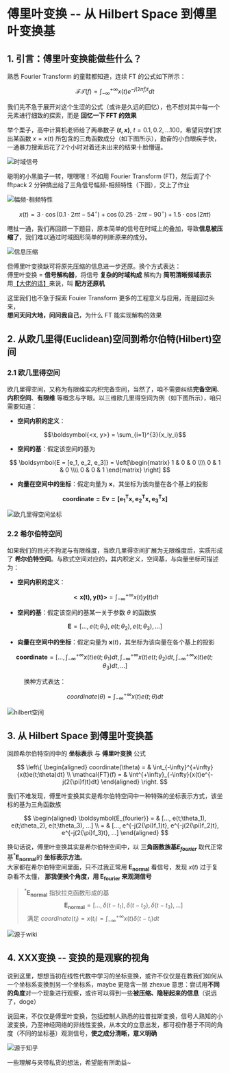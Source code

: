 # 傅里叶变换 -- 从 Hilbert Space 到傅里叶变换基

## 1. 引言：傅里叶变换能做些什么？

熟悉 Fourier Transform 的童鞋都知道，连续 FT 的公式如下所示：

$$\mathcal{FT}(f) = \int^{+\infty}_{-\infty}{x(t)e^{-j(2{\pi}f)t}dt}$$

我们先不急于展开对这个生涩的公式（或许是久远的回忆），也不想对其中每一个元素进行细致的探索，而是 **回忆一下 FFT 的效果**

举个栗子，高中计算机老师给了两串数子 **$(t, x)$**, $t=0.1, 0.2, ...100$，希望同学们求出某函数 $x=x(t)$ 所包含的三角函数成分（如下图所示），勤奋的小白眼疾手快，一通暴力搜索后花了2个小时对着还未出来的结果十脸懵逼。

![时域信号](./figs/2022-01-23-21-00-10.png)

聪明的小黑脑子一转，嘿嘿嘿！不如用 Fourier Transform (FT)，然后调了个 fftpack 2 分钟搞出给了三角信号幅频-相频特性（下图），交上了作业

![幅频-相频特性](./figs/2022-01-23-21-01-08.png)

$$
x(t) = 3 \cdot \cos{(0.1 \cdot 2\pi t - 54^\circ)} +
       \cos{(0.25 \cdot 2\pi t - 90^\circ)} +
       1.5 \cdot \cos{(2\pi t)}
$$

瞎扯一通，我们再回顾一下题目，原本简单的信号在时域上的叠加，导致**信息被压缩了**，我们难以通过时域图形简单的判断原来的成分。  

![信息压缩](./figs/2022-01-23-21-13-13.png)

但傅里叶变换缺可将原先压缩的信息进一步还原。换个方式表达：  
傅里叶变换 = **信号解构器**，将信号 **复杂的时域构成** 解构为 **简明清晰频域表示**  
用[【大佬的话】](https://www.zhihu.com/question/279808864/answer/498939249)来说，叫 **配方还原机**  

这里我们也不急于探索 Fouier Transform 更多的工程意义与应用，而是回过头来，  
**想问天问大地，问问我自己**，为什么 FT 能实现解构的效果

## 2. 从欧几里得(Euclidean)空间到希尔伯特(Hilbert)空间

### 2.1 欧几里得空间

欧几里得空间，又称为有限维实内积完备空间，当然了，咱不需要纠结**完备空间**、**内积空间**、**有限维** 等概念与字眼。以三维欧几里得空间为例（如下图所示），咱只需要知道：

- **空间内积的定义**：

$$\boldsymbol{<x, y>} = \sum_{i=1}^{3}{x_iy_i}$$

- **空间的基**：假定该空间的基为

$$
\boldsymbol{E = [e_1, e_2, e_3]} =
\left[\begin{matrix}
1 & 0 & 0 \\\\
0 & 1 & 0 \\\\
0 & 0 & 1
\end{matrix} \right]
$$

- **向量在空间中的坐标**：假定向量为 $\boldsymbol{x}$，其坐标为该向量在各个基上的投影

$$\boldsymbol{coordinate = Ev = [e_1^Tx, e_2^Tx, e_3^Tx]}$$

![欧几里得空间坐标](./figs/2022-01-23-21-25-36.png)

### 2.2 希尔伯特空间

如果我们的目光不拘泥与有限维度，当欧几里得空间扩展为无限维度后，实质形成了 **希尔伯特空间**。与欧式空间对应的，其内积定义，空间基，与向量坐标可描述为：

- **空间内积的定义**：

$$\boldsymbol{<x(t), y(t)>} = \int_{-\infty}^{+\infty}{x(t)y(t)dt}$$

- **空间的基**：假定该空间的基某一关于参数 $\theta$ 的函数族

$$\boldsymbol{E} = [...,e(t;\theta_1), e(t;\theta_2), e(t;\theta_3), ...]$$

- **向量在空间中的坐标**：假定向量为 $\boldsymbol{x}(t)$，其坐标为该向量在各个基上的投影

$$\boldsymbol{coordinate} =
\left[...,
    \int_{-\infty}^{+\infty}{x(t)e(t;\theta_1)dt},
    \int_{-\infty}^{+\infty}{x(t)e(t;\theta_2)dt},
    \int_{-\infty}^{+\infty}{x(t)e(t;\theta_3)dt}, ...
\right]
$$

&emsp;&emsp;&ensp; 换种方式表达：

$$coordinate(\theta) = \int_{-\infty}^{+\infty}{x(t)e(t;\theta)dt}$$

![hilbert空间](./figs/2022-01-23-21-27-03.png)

## 3. 从 Hilbert Space 到傅里叶变换基

回顾希尔伯特空间中的 **坐标表示** 与 **傅里叶变换** 公式

$$ \left\{
\begin{aligned}
coordinate(\theta) = & \int_{-\infty}^{+\infty}{x(t)e(t;\theta)dt} \\
\mathcal{FT}(f) = & \int^{+\infty}_{-\infty}{x(t)e^{-j(2{\pi}f)t}dt}  
\end{aligned}
\right.
$$

我们不难发现，傅里叶变换其实是希尔伯特空间中一种特殊的坐标表示方式，该坐标的基为三角函数族

$$
\begin{aligned}
\boldsymbol{E_{fourier}} = & [..., e(t;\theta_1), e(t;\theta_2), e(t;\theta_3), ...] \\
               = & [..., e^{-j(2{\pi}f_1)t}, e^{-j(2{\pi}f_2)t}, e^{-j(2{\pi}f_3)t}, ...]
\end{aligned}
$$

换句话说，傅里叶变换其实是希尔伯特空间中，以
**三角函数族基$E_{fourier}$**
取代正常基$^*\boldsymbol{E_{normal}}$的
**坐标表示方法**。  
大家都在希尔伯特空间里面，只不过我正常用 $\boldsymbol{E_{normal}}$ 看信号，发现 $x(t)$ 过于复杂看不太懂，
**那我便换个角度，用 $\boldsymbol{E_{fourier}}$ 来观测信号**

> $^*\boldsymbol{E_{normal}}$ 指狄拉克函数形成的基  
> $$\boldsymbol{E_{normal}} = [...,\delta(t - t_1), \delta(t - t_2), \delta(t - t_3),...]$$
> &ensp;满足 $coordinate(t_i)  = x(t_i) = \int_{-\infty}^{+\infty}{x(t)\delta(t - t_i)dt}$

![源于wiki](./figs/Fourier_transform_time_and_frequency_domains_(small).gif)

## 4. XXX变换 -- 变换的是观察的视角

说到这里，想想当初在线性代数中学习的坐标变换，或许不仅仅是在教我们如何从一个坐标系变换到另一个坐标系，maybe 更隐含一层 zhexue 意思：尝试用**不同的角度**对一个现象进行观察，或许可以得到一些**被压缩、隐秘起来的信息**（说远了，doge）

说回来，不仅仅是傅里叶变换，包括控制人熟悉的拉普拉斯变换，信号人熟知的小波变换，乃至神经网络的非线性变换，从本文的立意出发，都可视作基于不同的角度（不同的坐标基）观测信号，**使之成分清晰，意义明确**

![源于知乎](https://pic2.zhimg.com/80/cfae89c24cc167c028f02368ee509a68_720w.jpg?source=1940ef5c)

一些理解与夹带私货的想法，希望能有所助益~
